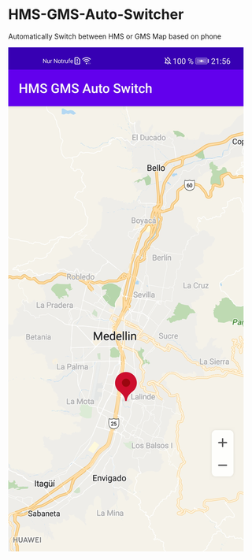 # HMS-GMS-Auto-Switcher
Automatically Switch between HMS or GMS Map based on phone

![Screenshots](Screenshots/gms.jpg)
